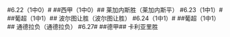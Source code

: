 #6.22（1中0）#
##西甲（1中0）##
莱加内斯胜（莱加内斯平）
#6.23（1中1）#
##葡超（1中1）##
波尔图让胜（波尔图让胜）
#6.24（1中1）#
##葡超（1中1）##
通德拉负（通德拉负）
#6.27#
##德甲##
卡利亚里胜